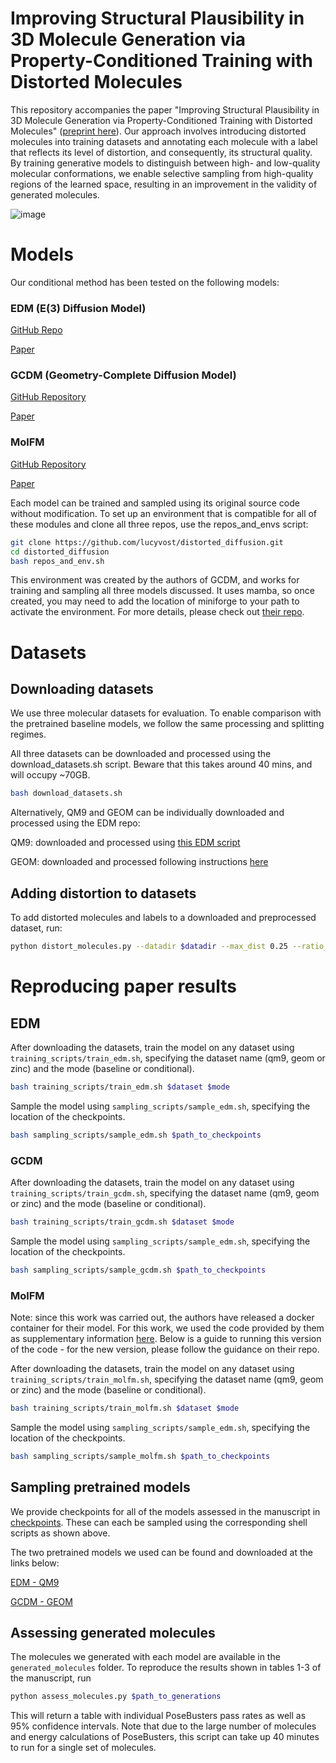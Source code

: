 # Improving Structural Plausibility in 3D Molecule Generation via Property-Conditioned Training with Distorted Molecules

This repository accompanies the paper "Improving Structural Plausibility in 3D Molecule Generation via Property-Conditioned Training with Distorted Molecules" ([preprint here](https://www.biorxiv.org/content/10.1101/2024.09.17.613136v1)). Our approach involves introducing distorted molecules into training datasets and annotating each molecule with a label that reflects its level of distortion, and consequently, its structural quality. By training generative models to distinguish between high- and low-quality molecular conformations, we enable selective sampling from high-quality regions of the learned space, resulting in an improvement in the validity of generated molecules. 


![image](https://github.com/user-attachments/assets/0ea71839-6e0e-4b65-bd1f-4743d876610c)

# Models
Our conditional method has been tested on the following models:

### EDM (E(3) Diffusion Model)

[GitHub Repo](https://github.com/ehoogeboom/e3_diffusion_for_molecules/tree/main) 

[Paper](https://proceedings.mlr.press/v162/hoogeboom22a/hoogeboom22a.pdf)

### GCDM (Geometry-Complete Diffusion Model)

[GitHub Repository](https://github.com/BioinfoMachineLearning/bio-diffusion)

[Paper](https://www.nature.com/articles/s42004-024-01233-z)

### MolFM

[GitHub Repository](https://github.com/AlgoMole/MolFM)

[Paper](https://arxiv.org/pdf/2312.07168)

Each model can be trained and sampled using its original source code without modification. To set up an environment that is compatible for all of these modules and clone all three repos, use the repos_and_envs script:
```sh
git clone https://github.com/lucyvost/distorted_diffusion.git
cd distorted_diffusion
bash repos_and_env.sh
```
This environment was created by the authors of GCDM, and works for training and sampling all three models discussed. It uses mamba, so once created, you may need to add the location of miniforge to your path to activate the environment. For more details, please check out [their repo](https://github.com/BioinfoMachineLearning/bio-diffusion). 

# Datasets

## Downloading datasets

We use three molecular datasets for evaluation. To enable comparison with the pretrained baseline models, we follow the same processing and splitting regimes.

All three datasets can be downloaded and processed using the download_datasets.sh script. Beware that this takes around 40 mins, and will occupy ~70GB.

```sh
bash download_datasets.sh
```

Alternatively, QM9 and GEOM can be individually downloaded and processed using the EDM repo:

QM9: downloaded and processed using [this EDM script](https://github.com/ehoogeboom/e3_diffusion_for_molecules/tree/main/qm9/data/prepare/qm9.py)

GEOM: downloaded and processed following instructions [here](https://github.com/ehoogeboom/e3_diffusion_for_molecules/tree/main/data/geom/)



## Adding distortion to datasets

To add distorted molecules and labels to a downloaded and preprocessed dataset, run:

```sh
python distort_molecules.py --datadir $datadir --max_dist 0.25 --ratio_distorted_mols 50
```

# Reproducing paper results 

## EDM



After downloading the datasets, train the model on any dataset using `training_scripts/train_edm.sh`, specifying the dataset name (qm9, geom or zinc) and the mode (baseline or conditional). 

```sh
bash training_scripts/train_edm.sh $dataset $mode
```

Sample the model using `sampling_scripts/sample_edm.sh`, specifying the location of the checkpoints.

```sh
bash sampling_scripts/sample_edm.sh $path_to_checkpoints
```


### GCDM

After downloading the datasets, train the model on any dataset using `training_scripts/train_gcdm.sh`, specifying the dataset name (qm9, geom or zinc) and the mode (baseline or conditional). 

```sh
bash training_scripts/train_gcdm.sh $dataset $mode
```

Sample the model using `sampling_scripts/sample_edm.sh`, specifying the location of the checkpoints.

```sh
bash sampling_scripts/sample_gcdm.sh $path_to_checkpoints
```


### MolFM

Note: since this work was carried out, the authors have released a docker container for their model. For this work, we used the code provided by them as supplementary information [here](https://github.com/AlgoMole/MolFM/issues/1). Below is a guide to running this version of the code - for the new version, please follow the guidance on their repo.

After downloading the datasets, train the model on any dataset using `training_scripts/train_molfm.sh`, specifying the dataset name (qm9, geom or zinc) and the mode (baseline or conditional). 

```sh
bash training_scripts/train_molfm.sh $dataset $mode
```

Sample the model using `sampling_scripts/sample_edm.sh`, specifying the location of the checkpoints.

```sh
bash sampling_scripts/sample_molfm.sh $path_to_checkpoints
```


## Sampling pretrained models

We provide checkpoints for all of the models assessed in the manuscript in [checkpoints](https://github.com/lucyvost/distorted_diffusion/checkpoints). These can each be sampled using the corresponding shell scripts as shown above.

The two pretrained models we used can be found and downloaded at the links below:

[EDM - QM9](https://github.com/ehoogeboom/e3_diffusion_for_molecules/tree/main/outputs/edm_qm9)

[GCDM - GEOM](https://zenodo.org/record/13375913/files/GCDM_Checkpoints.tar.gz)



##  Assessing generated molecules

The molecules we generated with each model are available in the `generated_molecules` folder. To reproduce the results shown in tables 1-3 of the manuscript, run

```sh
python assess_molecules.py $path_to_generations
```

This will return a table with individual PoseBusters pass rates as well as 95% confidence intervals. Note that due to the large number of molecules and energy calculations of PoseBusters, this script can take up 40 minutes to run for a single set of molecules.

